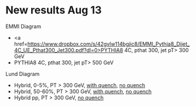 # New results Aug 13

EMMI Diagram
   * <a href=https://www.dropbox.com/s/42gvlw114bgjic8/EMMI_Pythia8_Dijet_4C_UE_Pthat300_Jet300.pdf?dl=0>PYTHIA8 4C, pthat 300, jet pT> 300 GeV</a>
   * PYTHIA8 4C, pthat 300, jet pT> 500 GeV

Lund Diagram
   * Hybrid, 0-5%, PT > 300 GeV, [with quench](yi-yenjie/HybridLund_lhc_502_05_dijet_300_kappa0p404.pdf), [no quench](yi-yenjie/HybridLund_lhc_502_05_dijet_300_noquench.pdf)
   * Hybrid, 50-60%, PT > 300 GeV, [with quench](yi-yenjie/HybridLund_lhc_502_5060_dijet_300_kappa0p404.pdf), [no quench](yi-yenjie/HybridLund_lhc_502_5060_dijet_300_noquench.pdf)
   * Hybrid pp, PT > 300 GeV, [no quench](yi-yenjie/HybridLund_lhc_502_pp_dijet_300_kappa0p404_ManualRun.pdf)
